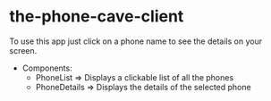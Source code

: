 # the-phone-cave-client

To use this app just click on a phone name to see the details on your screen.

- Components:
  - PhoneList => Displays a clickable list of all the phones
  - PhoneDetails => Displays the details of the selected phone
